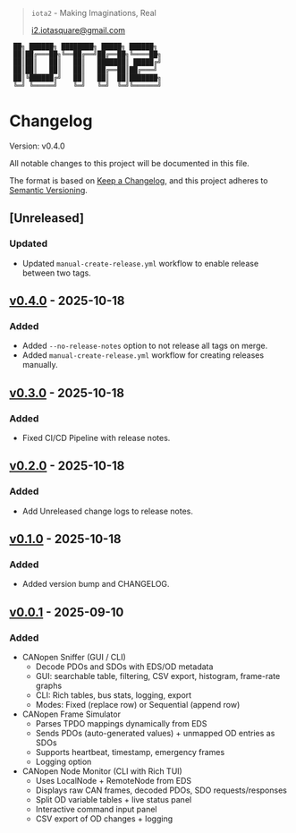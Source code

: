 > `iota2` - Making Imaginations, Real
>
> <i2.iotasquare@gmail.com>


```
 ██╗ ██████╗ ████████╗ █████╗ ██████╗
 ██║██╔═══██╗╚══██╔══╝██╔══██╗╚════██╗
 ██║██║   ██║   ██║   ███████║ █████╔╝
 ██║██║   ██║   ██║   ██╔══██║██╔═══╝
 ██║╚██████╔╝   ██║   ██║  ██║███████╗
 ╚═╝ ╚═════╝    ╚═╝   ╚═╝  ╚═╝╚══════╝
```

# Changelog

Version: <!-- VERSION:START -->v0.4.0<!-- VERSION:END -->

All notable changes to this project will be documented in this file.

The format is based on [Keep a Changelog](https://keepachangelog.com/en/1.0.0/), and this project adheres to [Semantic Versioning](https://semver.org/spec/v2.0.0.html).

## [Unreleased]
### Updated
- Updated `manual-create-release.yml` workflow to enable release between two tags.

## [v0.4.0] - 2025-10-18

### Added
- Added `--no-release-notes` option to not release all tags on merge.
- Added `manual-create-release.yml` workflow for creating releases manually.

## [v0.3.0] - 2025-10-18

### Added
- Fixed CI/CD Pipeline with release notes.

## [v0.2.0] - 2025-10-18

### Added
- Add Unreleased change logs to release notes.

## [v0.1.0] - 2025-10-18

### Added
- Added version bump and CHANGELOG.

## [v0.0.1] - 2025-09-10
### Added
- CANopen Sniffer (GUI / CLI)
    - Decode PDOs and SDOs with EDS/OD metadata
    - GUI: searchable table, filtering, CSV export, histogram, frame-rate graphs
    - CLI: Rich tables, bus stats, logging, export
    - Modes: Fixed (replace row) or Sequential (append row)
- CANopen Frame Simulator
    - Parses TPDO mappings dynamically from EDS
    - Sends PDOs (auto-generated values) + unmapped OD entries as SDOs
    - Supports heartbeat, timestamp, emergency frames
    - Logging option
- CANopen Node Monitor (CLI with Rich TUI)
    - Uses LocalNode + RemoteNode from EDS
    - Displays raw CAN frames, decoded PDOs, SDO requests/responses
    - Split OD variable tables + live status panel
    - Interactive command input panel
    - CSV export of OD changes + logging

[v0.4.0]: https://github.com/iota2/CANopen-tools-suite/compare/v0.3.0...v0.4.0
[v0.3.0]: https://github.com/iota2/CANopen-tools-suite/compare/v0.2.0...v0.3.0
[v0.2.0]: https://github.com/iota2/CANopen-tools-suite/compare/v0.1.0...v0.2.0
[v0.1.0]: https://github.com/iota2/CANopen-tools-suite/compare/v0.0.1...v0.1.0
[v0.0.1]: https://github.com/iota2/CANopen-tools-suite/tree/v0.0.1
